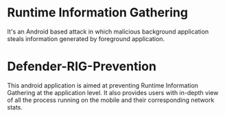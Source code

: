 # Runtime Information Gathering
It's an Android based attack in which malicious background application steals information generated by foreground application.

# Defender-RIG-Prevention
This android application is aimed at preventing Runtime Information Gathering at the application level. It also provides users with in-depth view of all the process running on the mobile and their corresponding network stats.
